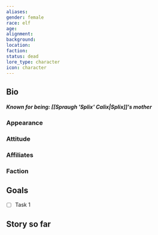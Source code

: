 ```yaml
---
aliases: 
gender: female
race: elf
age: 
alignment: 
background: 
location: 
faction: 
status: dead
lore_type: character
icon: character
---
```

## Bio
##### Known for being: [[Spraugh 'Splix' Calix|Splix]]'s mother
### Appearance
### Attitude
### Affiliates
### Faction
## Goals
- [ ] Task 1
## Story so far


